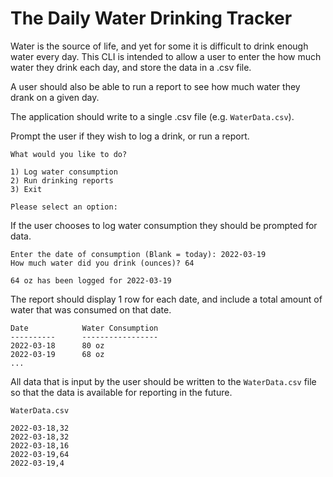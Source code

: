 # The Daily Water Drinking Tracker

Water is the source of life, and yet for some it is difficult to drink enough water every day. This CLI is intended to allow a user to enter the how much water they drink each day, and store the data in a .csv file.

A user should also be able to run a report to see how much water they drank on a given day.

The application should write to a single .csv file (e.g. `WaterData.csv`).

Prompt the user if they wish to log a drink, or run a report.

```
What would you like to do?

1) Log water consumption
2) Run drinking reports
3) Exit

Please select an option: 
```

If the user chooses to log water consumption they should be prompted for data.

``` 
Enter the date of consumption (Blank = today): 2022-03-19
How much water did you drink (ounces)? 64

64 oz has been logged for 2022-03-19
```

The report should display 1 row for each date, and include a total amount of water that was consumed on that date.

```
Date            Water Consumption
----------      -----------------
2022-03-18      80 oz
2022-03-19      68 oz
...
```

All data that is input by the user should be written to the `WaterData.csv` file so that the data is available for reporting in the future.

```
WaterData.csv

2022-03-18,32
2022-03-18,32
2022-03-18,16
2022-03-19,64
2022-03-19,4
```

